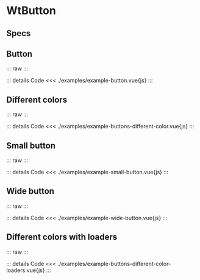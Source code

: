 <script setup>
import Specs from './component-specs.vue';
import ExampleButton from './examples/example-button.vue';
import ExampleButtonsDifferentColor from './examples/example-buttons-different-color.vue';
import ExampleSmallButton from './examples/example-small-button.vue';
import ExampleWideButton from './examples/example-wide-button.vue';
import ExampleButtonsDifferentColorLoaders from './examples/example-buttons-different-color-loaders.vue';
</script>

# WtButton

## Specs

<Specs />

## Button

::: raw
<ExampleButton />
:::

::: details Code
<<< ./examples/example-button.vue{js}
:::

## Different colors

::: raw
<ExampleButtonsDifferentColor />
:::

::: details Code
<<< ./examples/example-buttons-different-color.vue{js}
:::

## Small button

::: raw
<ExampleSmallButton />
:::

::: details Code
<<< ./examples/example-small-button.vue{js}
:::

## Wide button

::: raw
<ExampleWideButton />
:::

::: details Code
<<< ./examples/example-wide-button.vue{js}
:::

## Different colors with loaders

::: raw
<ExampleButtonsDifferentColorLoaders />
:::

::: details Code
<<< ./examples/example-buttons-different-color-loaders.vue{js}
:::
